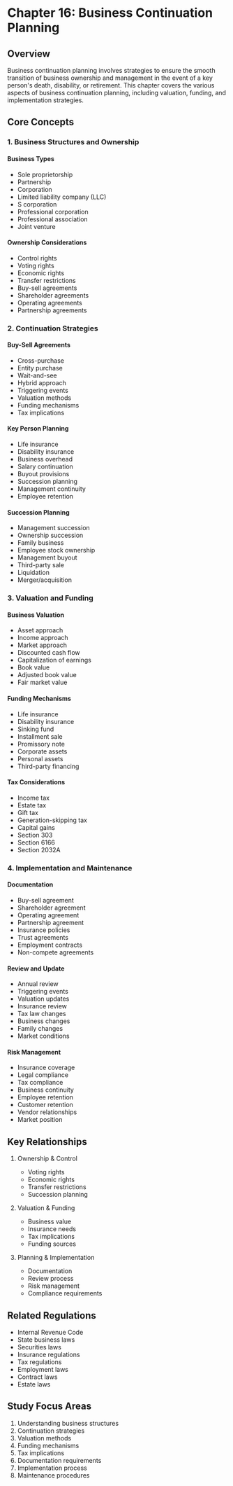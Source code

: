 # Chapter 16: Business Continuation Planning

## Overview
Business continuation planning involves strategies to ensure the smooth transition of business ownership and management in the event of a key person's death, disability, or retirement. This chapter covers the various aspects of business continuation planning, including valuation, funding, and implementation strategies.

## Core Concepts

### 1. Business Structures and Ownership
#### Business Types
- Sole proprietorship
- Partnership
- Corporation
- Limited liability company (LLC)
- S corporation
- Professional corporation
- Professional association
- Joint venture

#### Ownership Considerations
- Control rights
- Voting rights
- Economic rights
- Transfer restrictions
- Buy-sell agreements
- Shareholder agreements
- Operating agreements
- Partnership agreements

### 2. Continuation Strategies
#### Buy-Sell Agreements
- Cross-purchase
- Entity purchase
- Wait-and-see
- Hybrid approach
- Triggering events
- Valuation methods
- Funding mechanisms
- Tax implications

#### Key Person Planning
- Life insurance
- Disability insurance
- Business overhead
- Salary continuation
- Buyout provisions
- Succession planning
- Management continuity
- Employee retention

#### Succession Planning
- Management succession
- Ownership succession
- Family business
- Employee stock ownership
- Management buyout
- Third-party sale
- Liquidation
- Merger/acquisition

### 3. Valuation and Funding
#### Business Valuation
- Asset approach
- Income approach
- Market approach
- Discounted cash flow
- Capitalization of earnings
- Book value
- Adjusted book value
- Fair market value

#### Funding Mechanisms
- Life insurance
- Disability insurance
- Sinking fund
- Installment sale
- Promissory note
- Corporate assets
- Personal assets
- Third-party financing

#### Tax Considerations
- Income tax
- Estate tax
- Gift tax
- Generation-skipping tax
- Capital gains
- Section 303
- Section 6166
- Section 2032A

### 4. Implementation and Maintenance
#### Documentation
- Buy-sell agreement
- Shareholder agreement
- Operating agreement
- Partnership agreement
- Insurance policies
- Trust agreements
- Employment contracts
- Non-compete agreements

#### Review and Update
- Annual review
- Triggering events
- Valuation updates
- Insurance review
- Tax law changes
- Business changes
- Family changes
- Market conditions

#### Risk Management
- Insurance coverage
- Legal compliance
- Tax compliance
- Business continuity
- Employee retention
- Customer retention
- Vendor relationships
- Market position

## Key Relationships
1. Ownership & Control
   - Voting rights
   - Economic rights
   - Transfer restrictions
   - Succession planning

2. Valuation & Funding
   - Business value
   - Insurance needs
   - Tax implications
   - Funding sources

3. Planning & Implementation
   - Documentation
   - Review process
   - Risk management
   - Compliance requirements

## Related Regulations
- Internal Revenue Code
- State business laws
- Securities laws
- Insurance regulations
- Tax regulations
- Employment laws
- Contract laws
- Estate laws

## Study Focus Areas
1. Understanding business structures
2. Continuation strategies
3. Valuation methods
4. Funding mechanisms
5. Tax implications
6. Documentation requirements
7. Implementation process
8. Maintenance procedures 